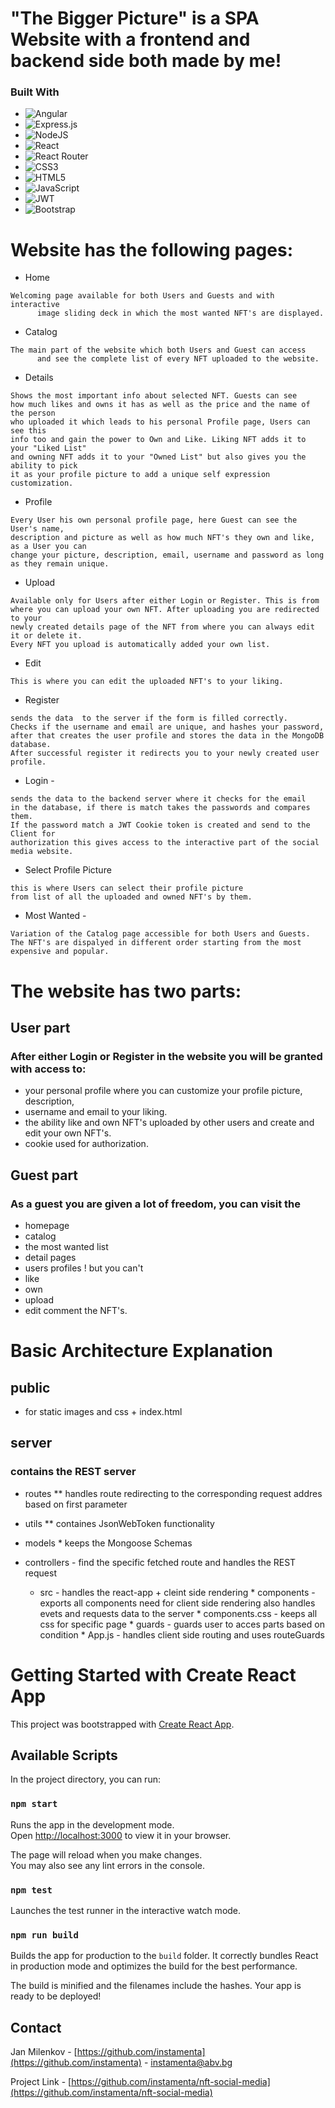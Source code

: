 # "The Bigger Picture" is a SPA Website with a frontend and backend side both made by me!
### Built With
* ![Angular](https://img.shields.io/badge/angular-%23DD0031.svg?style=for-the-badge&logo=angular&logoColor=white)
* ![Express.js](https://img.shields.io/badge/express.js-%23404d59.svg?style=for-the-badge&logo=express&logoColor=%2361DAFB)
* ![NodeJS](https://img.shields.io/badge/node.js-6DA55F?style=for-the-badge&logo=node.js&logoColor=white)
* ![React](https://img.shields.io/badge/react-%2320232a.svg?style=for-the-badge&logo=react&logoColor=%2361DAFB)
* ![React Router](https://img.shields.io/badge/React_Router-CA4245?style=for-the-badge&logo=react-router&logoColor=white)
* ![CSS3](https://img.shields.io/badge/css3-%231572B6.svg?style=for-the-badge&logo=css3&logoColor=white)
* ![HTML5](https://img.shields.io/badge/html5-%23E34F26.svg?style=for-the-badge&logo=html5&logoColor=white)
* ![JavaScript](https://img.shields.io/badge/javascript-%23323330.svg?style=for-the-badge&logo=javascript&logoColor=%23F7DF1E)
* ![JWT](https://img.shields.io/badge/JWT-black?style=for-the-badge&logo=JSON%20web%20tokens)
* ![Bootstrap](https://img.shields.io/badge/bootstrap-%23563D7C.svg?style=for-the-badge&logo=bootstrap&logoColor=white)
      
# Website has the following pages: 

* Home 
```
Welcoming page available for both Users and Guests and with interactive
      image sliding deck in which the most wanted NFT's are displayed.
```     
* Catalog 
```
The main part of the website which both Users and Guest can access
      and see the complete list of every NFT uploaded to the website.
```
* Details
```
Shows the most important info about selected NFT. Guests can see
how much likes and owns it has as well as the price and the name of the person
who uploaded it which leads to his personal Profile page, Users can see this
info too and gain the power to Own and Like. Liking NFT adds it to your "Liked List" 
and owning NFT adds it to your "Owned List" but also gives you the ability to pick
it as your profile picture to add a unique self expression customization.
```
* Profile
```
Every User his own personal profile page, here Guest can see the User's name, 
description and picture as well as how much NFT's they own and like, as a User you can 
change your picture, description, email, username and password as long as they remain unique.
```
* Upload
```
Available only for Users after either Login or Register. This is from 
where you can upload your own NFT. After uploading you are redirected to your 
newly created details page of the NFT from where you can always edit it or delete it. 
Every NFT you upload is automatically added your own list.
```
* Edit 
```
This is where you can edit the uploaded NFT's to your liking.
```
* Register
```
sends the data  to the server if the form is filled correctly.
Checks if the username and email are unique, and hashes your password,
after that creates the user profile and stores the data in the MongoDB database.
After successful register it redirects you to your newly created user profile.      
```
* Login - 
```
sends the data to the backend server where it checks for the email 
in the database, if there is match takes the passwords and compares them. 
If the password match a JWT Cookie token is created and send to the Client for 
authorization this gives access to the interactive part of the social media website.
```
* Select Profile Picture
```
this is where Users can select their profile picture 
from list of all the uploaded and owned NFT's by them.
```

* Most Wanted - 
```
Variation of the Catalog page accessible for both Users and Guests.
The NFT's are dispalyed in different order starting from the most expensive and popular.
```

# The website has two parts:

## User part 
### After either Login or Register in the website you will be granted with access to:
* your personal profile where you can customize your profile picture, description,
* username and email to your liking.
* the ability like and own NFT's uploaded by other users and create and edit your own NFT's.
* cookie used for authorization.

## Guest part 
### As a guest you are given a lot of freedom, you can visit the 

* homepage
* catalog
* the most wanted list
* detail pages
* users profiles
! but you can't 
* like
* own
* upload
* edit
comment the NFT's.
    
# Basic Architecture Explanation

## public
* for static images and css + index.html

## server 
### contains the REST server 
* routes 
      ** handles route redirecting to the corresponding request addres based on first parameter
* utils 
      ** containes JsonWebToken functionality
* models 
      * keeps the Mongoose Schemas 
* controllers - find the specific fetched route and handles the REST request
  

    * src - handles the react-app + cleint side rendering
            * components - exports all components need for client side rendering also handles evets and requests data to the server
                        * components.css - keeps all css for specific page
            * guards - guards user to acces parts based on condition
            * App.js - handles client side routing and uses routeGuards

# Getting Started with Create React App

This project was bootstrapped with [Create React App](https://github.com/facebook/create-react-app).

## Available Scripts

In the project directory, you can run:

### `npm start`

Runs the app in the development mode.\
Open [http://localhost:3000](http://localhost:3000) to view it in your browser.

The page will reload when you make changes.\
You may also see any lint errors in the console.

### `npm test`

Launches the test runner in the interactive watch mode.

### `npm run build`

Builds the app for production to the `build` folder.
It correctly bundles React in production mode and optimizes the build for the best performance.

The build is minified and the filenames include the hashes.
Your app is ready to be deployed!

## Contact

Jan Milenkov - [https://github.com/instamenta](https://github.com/instamenta) - instamenta@abv.bg

Project Link - [https://github.com/instamenta/nft-social-media](https://github.com/instamenta/nft-social-media)
